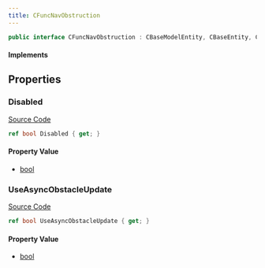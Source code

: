 ```yaml
---
title: CFuncNavObstruction
---
```


```csharp
public interface CFuncNavObstruction : CBaseModelEntity, CBaseEntity, CEntityInstance, ISchemaClass<CEntityInstance>, ISchemaClass<CBaseEntity>, ISchemaClass<CBaseModelEntity>, ISchemaClass<CFuncNavObstruction>, ISchemaField, ISchemaClass, INativeHandle
```

#### Implements

## Properties

### Disabled

[Source Code](https://github.com/swiftly-solution/swiftlys2/blob/beta/managed/src/SwiftlyS2.Generated/Schemas/Interfaces/CFuncNavObstruction.cs#L16)

```csharp
ref bool Disabled { get; }
```

#### Property Value

- [bool](https://learn.microsoft.com/dotnet/api/system.boolean)

### UseAsyncObstacleUpdate

[Source Code](https://github.com/swiftly-solution/swiftlys2/blob/beta/managed/src/SwiftlyS2.Generated/Schemas/Interfaces/CFuncNavObstruction.cs#L18)

```csharp
ref bool UseAsyncObstacleUpdate { get; }
```

#### Property Value

- [bool](https://learn.microsoft.com/dotnet/api/system.boolean)

